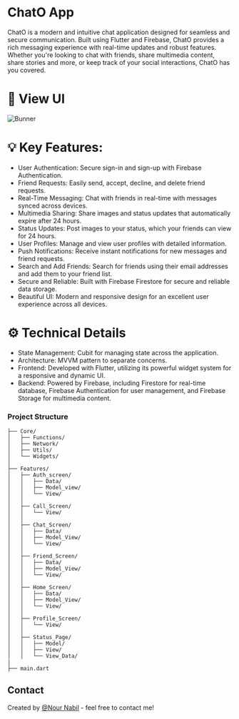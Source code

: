 # ChatO App
ChatO is a modern and intuitive chat application designed for seamless and secure communication. Built using Flutter and Firebase, ChatO provides a rich messaging experience with real-time updates and robust features. Whether you're looking to chat with friends, share multimedia content, share stories and more, or keep track of your social interactions, ChatO has you covered.

# 📸 View UI
![Bunner](https://github.com/NourNabil2/Chat_App_FireBase/blob/main/image1.jpeg)

# 💡 Key Features:

- User Authentication: Secure sign-in and sign-up with Firebase Authentication.
- Friend Requests: Easily send, accept, decline, and delete friend requests.
- Real-Time Messaging: Chat with friends in real-time with messages synced across devices.
- Multimedia Sharing: Share images and status updates that automatically expire after 24 hours.
- Status Updates: Post images to your status, which your friends can view for 24 hours.
- User Profiles: Manage and view user profiles with detailed information.
- Push Notifications: Receive instant notifications for new messages and friend requests.
- Search and Add Friends: Search for friends using their email addresses and add them to your friend list.
- Secure and Reliable: Built with Firebase Firestore for secure and reliable data storage.
- Beautiful UI: Modern and responsive design for an excellent user experience across all devices.

# ⚙ Technical Details
- State Management: Cubit for managing state across the application.
- Architecture: MVVM pattern to separate concerns.
- Frontend: Developed with Flutter, utilizing its powerful widget system for a responsive and dynamic UI.
- Backend: Powered by Firebase, including Firestore for real-time database, Firebase Authentication for user management, and Firebase Storage for multimedia content.

### Project Structure

    ├── Core/
    │   ├── Functions/
    │   ├── Network/
    │   ├── Utils/
    │   └── Widgets/
    │
    ├── Features/
    │   ├── Auth_screen/
    │   │   ├── Data/
    │   │   ├── Model_view/
    │   │   └── View/
    │   │
    │   ├── Call_Screen/
    │   │   └── View/
    │   │
    │   ├── Chat_Screen/
    │   │   ├── Data/
    │   │   ├── Model_View/
    │   │   └── View/
    │   │
    │   ├── Friend_Screen/
    │   │   ├── Data/
    │   │   ├── Model_View/
    │   │   └── View/
    │   │
    │   ├── Home_Screen/
    │   │   ├── Data/
    │   │   ├── Model_View/
    │   │   └── View/
    │   │
    │   ├── Profile_Screen/
    │   │   └── View/
    │   │
    │   ├── Status_Page/
    │   │   ├── Model/
    │   │   ├── View/
    │   │   └── View_Data/
    |   
    ├── main.dart

   ## Contact
Created by [@Nour Nabil](https://www.linkedin.com/in/nour-nabil-615330217/) - feel free to contact me!
